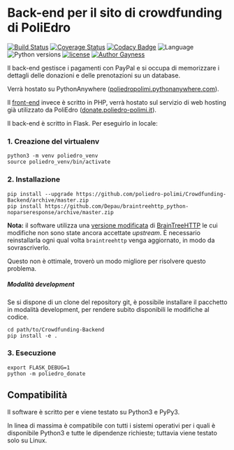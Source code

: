 # Back-end per il sito di crowdfunding di PoliEdro 

[![Build Status](https://travis-ci.org/poliedro-polimi/Crowdfunding-Backend.svg?branch=master)](https://travis-ci.org/poliedro-polimi/Crowdfunding-Backend) [![Coverage Status](https://coveralls.io/repos/github/poliedro-polimi/Crowdfunding-Backend/badge.svg?branch=master)](https://coveralls.io/github/poliedro-polimi/Crowdfunding-Backend?branch=master) [![Codacy Badge](https://api.codacy.com/project/badge/Grade/12e9c9466e614b7680e0f13f17412286)](https://www.codacy.com/app/Depau/Crowdfunding-Backend?utm_source=github.com&amp;utm_medium=referral&amp;utm_content=poliedro-polimi/Crowdfunding-Backend&amp;utm_campaign=Badge_Grade) ![Language](https://img.shields.io/badge/language-python-blue.svg) ![Python versions](https://img.shields.io/badge/python-3.5%2C%203.6%2C%20pypy3-blue.svg) [![license](https://img.shields.io/github/license/poliedro-polimi/Crowdfunding-Backend.svg)](https://github.com/poliedro-polimi/Crowdfunding-Backend/blob/master/LICENSE) [![Author Gayness](https://img.shields.io/badge/author%20gayness-100%25-ff69b4.svg)](https://github.com/Depau) 




Il back-end gestisce i pagamenti con PayPal e si occupa di memorizzare i dettagli delle donazioni e delle prenotazioni su un database.

Verrà hostato su PythonAnywhere ([poliedropolimi.pythonanywhere.com](https://poliedropolimi.pythonanywhere.com)).

Il [front-end](https://github.com/poliedro-polimi/Crowdfunding-Frontend) invece è scritto in PHP, verrà hostato sul servizio di web hosting già utilizzato da PoliEdro ([donate.poliedro-polimi.it](https://donate.poliedro-polimi.it)).

Il back-end è scritto in Flask. Per eseguirlo in locale:

### 1. Creazione del virtualenv
```shell
python3 -m venv poliedro_venv
source poliedro_venv/bin/activate
```

### 2. Installazione
```shell
pip install --upgrade https://github.com/poliedro-polimi/Crowdfunding-Backend/archive/master.zip
pip install https://github.com/Depau/braintreehttp_python-noparseresponse/archive/master.zip
```

**Nota:** il software utilizza una [versione modificata](https://github.com/Depau/braintreehttp_python-noparseresponse/) di [BrainTreeHTTP](https://github.com/braintree/braintreehttp_python) le cui modifiche non sono state ancora accettate *upstream*. È necessario reinstallarla ogni qual volta `braintreehttp` venga aggiornato, in modo da sovrascriverlo.

Questo non è ottimale, troverò un modo migliore per risolvere questo problema.

##### Modalità development

Se si dispone di un clone del repository git, è possibile installare il pacchetto in modalità development, per rendere subito disponibili le modifiche al codice.

```shell
cd path/to/Crowdfunding-Backend
pip install -e .
```

### 3. Esecuzione
```shell
export FLASK_DEBUG=1
python -m poliedro_donate
```

## Compatibilità

Il software è scritto per e viene testato su Python3 e PyPy3.

In linea di massima è compatibile con tutti i sistemi operativi per i quali è disponibile Python3 e tutte le dipendenze richieste; tuttavia viene testato solo su Linux.